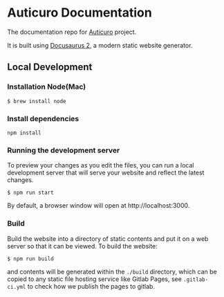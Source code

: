 # Auticuro Documentation
The documentation repo for [Auticuro](https://gitlab.awx.im/financial_platform/open_source/firm-wallet/-/tree/master) project.

It is built using [Docusaurus 2](https://docusaurus.io/), a modern static website generator.

## Local Development
### Installation Node(Mac)
```
$ brew install node
```

### Install dependencies
```
npm install
```

### Running the development server
To preview your changes as you edit the files, you can run a local development server that will serve your website and reflect the latest changes.
```
$ npm run start
```
By default, a browser window will open at http://localhost:3000.

### Build
Build the website into a directory of static contents and 
put it on a web server so that it can be viewed. To build the website:
```
$ npm run build
```
and contents will be generated within the `./build` directory, which can be copied to any static file hosting service like 
Gitlab Pages, see `.gitlab-ci.yml` to check how we publish the pages to gitlab.
